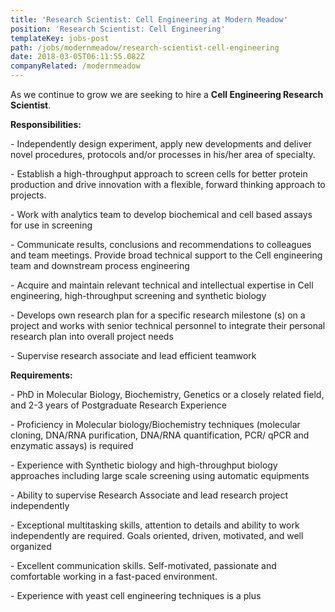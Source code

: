 ```yaml
---
title: 'Research Scientist: Cell Engineering at Modern Meadow'
position: 'Research Scientist: Cell Engineering'
templateKey: jobs-post
path: /jobs/modernmeadow/research-scientist-cell-engineering
date: 2018-03-05T06:11:55.082Z
companyRelated: /modernmeadow
---
```

As we continue to grow we are seeking to hire a **Cell Engineering Research Scientist**.

**Responsibilities:**

\- Independently design experiment, apply new developments and deliver novel procedures, protocols and/or processes in his/her area of specialty.

\- Establish a high-throughput approach to screen cells for better protein production and drive innovation with a flexible, forward thinking approach to projects.

\- Work with analytics team to develop biochemical and cell based assays for use in screening

\- Communicate results, conclusions and recommendations to colleagues and team meetings. Provide broad technical support to the Cell engineering team and downstream process engineering

\- Acquire and maintain relevant technical and intellectual expertise in Cell engineering, high-throughput screening and synthetic biology

\- Develops own research plan for a specific research milestone (s) on a project and works with senior technical personnel to integrate their personal research plan into overall project needs

\- Supervise research associate and lead efficient teamwork



**Requirements:**

\- PhD in Molecular Biology, Biochemistry, Genetics or a closely related field, and 2-3 years of Postgraduate Research Experience

\- Proficiency in Molecular biology/Biochemistry techniques (molecular cloning, DNA/RNA purification, DNA/RNA quantification, PCR/ qPCR and enzymatic assays) is required

\- Experience with Synthetic biology and high-throughput biology approaches including large scale screening using automatic equipments

\- Ability to supervise Research Associate and lead research project independently

\- Exceptional multitasking skills, attention to details and ability to work independently are required. Goals oriented, driven, motivated, and well organized

\- Excellent communication skills. Self-motivated, passionate and comfortable working in a fast-paced environment.

\- Experience with yeast cell engineering techniques is a plus

